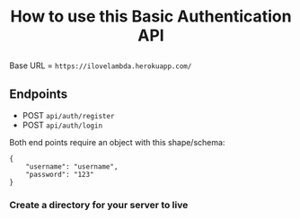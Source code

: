# <p align="center">How to use this Basic Authentication API</p>

Base URL = `https://ilovelambda.herokuapp.com/`

## Endpoints

- POST `api/auth/register`
- POST `api/auth/login`

Both end points require an object with this shape/schema:

```
{
    "username": "username",
    "password": "123"
}
```

### Create a directory for your server to live
